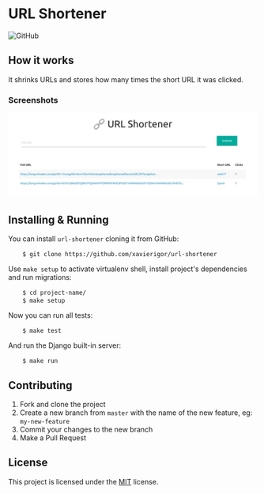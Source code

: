 URL Shortener
==============
<img alt="GitHub" src="https://img.shields.io/github/license/xavierigor/url-shortener?style=flat-square">

How it works
------------

It shrinks URLs and stores how many times the short URL it was clicked.

### Screenshots
![main-screenshot](.github/screenshot.jpeg)


Installing & Running
--------------------

You can install `url-shortener` cloning it from GitHub:

        $ git clone https://github.com/xavierigor/url-shortener

Use `make setup` to activate virtualenv shell, install project's dependencies and run migrations:

        $ cd project-name/
        $ make setup

Now you can run all tests:

        $ make test

And run the Django built-in server:

        $ make run
        

Contributing
--------------------
1. Fork and clone the project
2. Create a new branch from `master` with the name of the new feature, eg: `my-new-feature`
3. Commit your changes to the new branch
4. Make a Pull Request


License
--------------------
This project is licensed under the [MIT](LICENSE) license.

